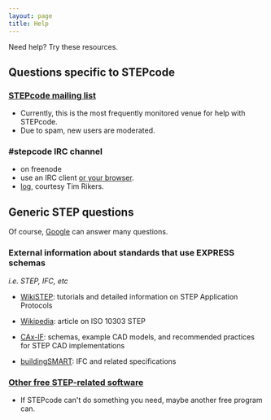 ```yaml
---
layout: page
title: Help
---
```


Need help? Try these resources.

## Questions specific to STEPcode

### [STEPcode mailing list](https://groups.google.com/forum/#!forum/scl-dev)
* Currently, this is the most frequently monitored venue for help with STEPcode.
* Due to spam, new users are moderated.

### #stepcode IRC channel
- on freenode
- use an IRC client [or your browser](http://webchat.freenode.net/?channels=stepcode). 
- [log](http://ibot.rikers.org/%23stepcode/), courtesy Tim Rikers.

## Generic STEP questions

Of course, [Google](https://www.google.com/search?q=iso10303) can answer many questions.

### External information about standards that use EXPRESS schemas
*i.e. STEP, IFC, etc*

- [WikiSTEP](http://wikistep.org/index.php/Main_Page): tutorials and detailed information on STEP Application Protocols

- [Wikipedia](http://en.wikipedia.org/wiki/ISO_10303): article on ISO 10303 STEP

- [CAx-IF](http://www.cax-if.org): schemas, example CAD models, and recommended practices for STEP CAD implementations

- [buildingSMART](http://www.buildingsmart-tech.org/): IFC and related specifications


### [Other free STEP-related software](/docs/other_free_step/)
- If STEPcode can't do something you need, maybe another free program can.
